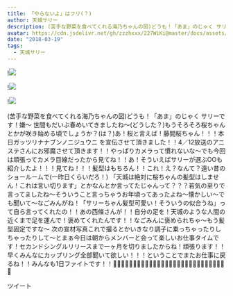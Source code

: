 ```yaml
---
title: 「やらないよ」はフリ(？)
author: 天城サリー
description: (苦手な野菜を食べてくれる海乃ちゃんの図)どうも！「あま」のじゃく サリーです！嫌〜 世間もだいぶ春めいてきましたね〜(どうした？)もうそろそろ桜ちゃんとかが咲き始める頃でしょうか？(は？)あ！桜と言えば...
avatar: https://cdn.jsdelivr.net/gh/zzzhxxx/227WiKi@master/docs/assets/photo/avatar/sally.jpg
date: "2018-03-19"
tags:
  - 天城サリー
---
```


!![](https://cdn.jsdelivr.net/gh/zzzhxxx/227WiKi-image@master/blog-image/sally-2018-03-19_1.jpg)

!![](https://cdn.jsdelivr.net/gh/zzzhxxx/227WiKi-image@master/blog-image/sally-2018-03-19_2.jpg)

!![](https://cdn.jsdelivr.net/gh/zzzhxxx/227WiKi-image@master/blog-image/sally-2018-03-19_3.jpg)


(苦手な野菜を食べてくれる海乃ちゃんの図)どうも！「あま」のじゃく サリーです！嫌〜 世間もだいぶ春めいてきましたね〜(どうした？)もうそろそろ桜ちゃんとかが咲き始める頃でしょうか？(は？)あ！桜と言えば！藤間桜ちゃん！！！本日ガッツリナナブンノニジュウニ を宣伝させて頂きました！！4／12放送のアニステさんにお邪魔させて頂きます！！やっぱりカメラって慣れないな〜でも今回は頑張ってカメラ目線だったから見てね！！あ！そういえばサリーが選ぶOOも紹介したよ！！！見てね！！！髪型はもちろん！！これ！え？なんて？遠い昔のショールームで(一昨日くらいだろ！) 「天城は絶対に桜ちゃんの髪型はしません！これは言い切ります」とかなんとか言ってたじゃんって？？？若気の至りで言ってましたね〜そういうこと言っちゃうお年頃ってあったよね〜懐かしい〜でも聞いて〜なごみんがね！「サリーちゃん髪型可愛い！そういうの似合うね」って自ら言ってくれたの！！あの西條さんが！！自分の足を！天城のような人間の近くまで足を運んで！褒めてくれたんです！！なごみんに褒められちゃ〜もう髪型固定ですな〜 次の宣材写真これで撮るとかいきなり調子に乗っちゃったりしちゃったりして〜とまぁ今日は朝からメンバーと会って楽しいお仕事タイムです！セカンドシングルリリースまで一ヶ月を切りましたからね！頑張ります！！早くみんなにカップリング全部聞いて欲しい！！！ということでまたお仕事に戻るね！！みんなも1日ファイトです！！🔪🔪🔪🔪🔪🔪🔪🔪🔪🔪🔪🔪🔪🔪🔪🔪🔪🔪🔪🔪🔪🔪🔪🔪🔪🔪🔪🔪🔪


ツイート



